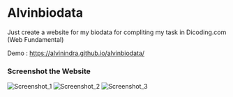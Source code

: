 # Alvinbiodata
Just create a website for my biodata for compliting my task in Dicoding.com (Web Fundamental)

Demo : https://alvinindra.github.io/alvinbiodata/

### Screenshot the Website
![Screenshot_1](https://user-images.githubusercontent.com/30944414/60393452-eb092200-9b3f-11e9-9a36-af110a9705f5.png)
![Screenshot_2](https://user-images.githubusercontent.com/30944414/60393454-ee9ca900-9b3f-11e9-97c8-6f03e09f53ea.png)
![Screenshot_3](https://user-images.githubusercontent.com/30944414/60393455-efcdd600-9b3f-11e9-88b6-00f60fe4064a.png)
